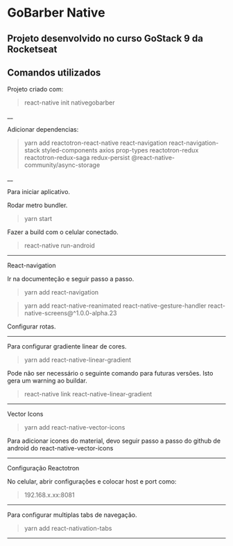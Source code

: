 # GoBarber Native

## Projeto desenvolvido no curso GoStack 9 da Rocketseat

## Comandos utilizados


Projeto criado com:

> react-native init nativegobarber

__

Adicionar dependencias:

> yarn add reactotron-react-native react-navigation react-navigation-stack styled-components axios prop-types reactotron-redux reactotron-redux-saga redux-persist @react-native-community/async-storage

__

Para iniciar aplicativo.

Rodar metro bundler.

> yarn start

Fazer a build com o celular conectado.

> react-native run-android
___

React-navigation

Ir na documenteção e seguir passo a passo.

> yarn add react-navigation

> yarn add react-native-reanimated react-native-gesture-handler react-native-screens@^1.0.0-alpha.23

Configurar rotas.

___

Para configurar gradiente linear de cores.

> yarn add react-native-linear-gradient

Pode não ser necessário o seguinte comando para futuras versões. Isto gera um warning ao buildar.

> react-native link react-native-linear-gradient
___

Vector Icons

> yarn add react-native-vector-icons

Para adicionar icones do material, devo seguir passo a passo do github de android do react-native-vector-icons
___

Configuração Reactotron

No celular, abrir configurações e colocar host e port como:

> 192.168.x.xx:8081

___

Para configurar multiplas tabs de navegação.

> yarn add react-nativation-tabs

___

